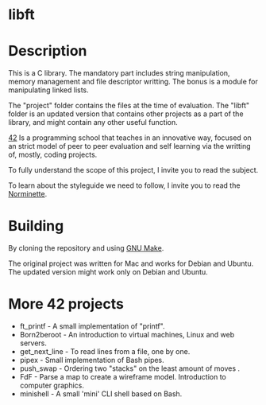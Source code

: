 # libft

# Description

This is a C library. The mandatory part includes string manipulation, memory management and file descriptor writting. The bonus is a module for manipulating linked lists.

The "project" folder contains the files at the time of evaluation. The "libft" folder is an updated version that contains other projects as a part of the library, and might contain any other useful function.  

[42](https://www.42network.org/about-us/) Is a programming school that teaches in an innovative way, focused on an strict model of peer to peer evaluation and self learning via the writting of, mostly, coding projects.

To fully understand the scope of this project, I invite you to read the subject.

To learn about the styleguide we need to follow, I invite you to read the [Norminette](https://github.com/42School/norminette).  

# Building

By cloning the repository and using [GNU Make](https://www.gnu.org/software/make/).

The original project was written for Mac and works for Debian and Ubuntu. The updated version might work only on Debian and Ubuntu.

# More 42 projects

- ft_printf - A small implementation of "printf".
- Born2beroot - An introduction to virtual machines, Linux and web servers.
- get_next_line - To read lines from a file, one by one.
- pipex - Small implementation of Bash pipes.
- push_swap - Ordering two "stacks" on the least amount of moves .
- FdF - Parse a map to create a wireframe model. Introduction to computer graphics.
- minishell - A small 'mini' CLI shell based on Bash.

